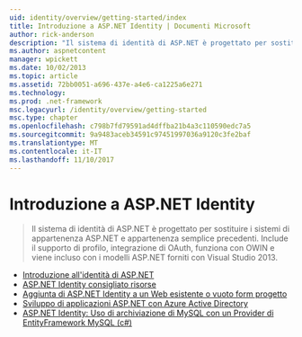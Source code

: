 ```yaml
---
uid: identity/overview/getting-started/index
title: Introduzione a ASP.NET Identity | Documenti Microsoft
author: rick-anderson
description: "Il sistema di identità di ASP.NET è progettato per sostituire i sistemi di appartenenza ASP.NET e appartenenza semplice precedenti. Include il supporto di profilo, OAuth integrat..."
ms.author: aspnetcontent
manager: wpickett
ms.date: 10/02/2013
ms.topic: article
ms.assetid: 72bb0051-a696-437e-a4e6-ca1225a6e271
ms.technology: 
ms.prod: .net-framework
msc.legacyurl: /identity/overview/getting-started
msc.type: chapter
ms.openlocfilehash: c798b7fd79591ad4dffba21b4a3c110590edc7a5
ms.sourcegitcommit: 9a9483aceb34591c97451997036a9120c3fe2baf
ms.translationtype: MT
ms.contentlocale: it-IT
ms.lasthandoff: 11/10/2017
---
```

<a name="getting-started-with-aspnet-identity"></a>Introduzione a ASP.NET Identity
====================
> Il sistema di identità di ASP.NET è progettato per sostituire i sistemi di appartenenza ASP.NET e appartenenza semplice precedenti. Include il supporto di profilo, integrazione di OAuth, funziona con OWIN e viene incluso con i modelli ASP.NET forniti con Visual Studio 2013.


- [Introduzione all'identità di ASP.NET](introduction-to-aspnet-identity.md)
- [ASP.NET Identity consigliato risorse](aspnet-identity-recommended-resources.md)
- [Aggiunta di ASP.NET Identity a un Web esistente o vuoto form progetto](adding-aspnet-identity-to-an-empty-or-existing-web-forms-project.md)
- [Sviluppo di applicazioni ASP.NET con Azure Active Directory](developing-aspnet-apps-with-windows-azure-active-directory.md)
- [ASP.NET Identity: Uso di archiviazione di MySQL con un Provider di EntityFramework MySQL (c#)](aspnet-identity-using-mysql-storage-with-an-entityframework-mysql-provider.md)
